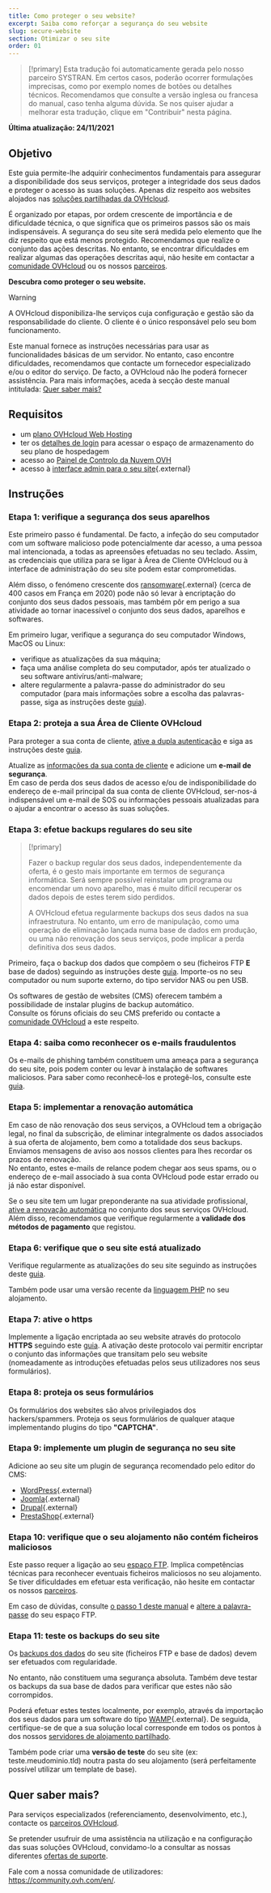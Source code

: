 ```yaml
---
title: Como proteger o seu website?
excerpt: Saiba como reforçar a segurança do seu website 
slug: secure-website
section: Otimizar o seu site
order: 01
---
```


> [!primary]
> Esta tradução foi automaticamente gerada pelo nosso parceiro SYSTRAN. Em certos casos, poderão ocorrer formulações imprecisas, como por exemplo nomes de botões ou detalhes técnicos. Recomendamos que consulte a versão inglesa ou francesa do manual, caso tenha alguma dúvida. Se nos quiser ajudar a melhorar esta tradução, clique em "Contribuir" nesta página.
>

**Última atualização: 24/11/2021**

## Objetivo

Este guia permite-lhe adquirir conhecimentos fundamentais para assegurar a disponibilidade dos seus serviços, proteger a integridade dos seus dados e proteger o acesso às suas soluções. Apenas diz respeito aos websites alojados nas [soluções partilhadas da OVHcloud](https://www.ovhcloud.com/pt/web-hosting/).

É organizado por etapas, por ordem crescente de importância e de dificuldade técnica, o que significa que os primeiros passos são os mais indispensáveis. A segurança do seu site será medida pelo elemento que lhe diz respeito que está menos protegido. Recomendamos que realize o conjunto das ações descritas. No entanto, se encontrar dificuldades em realizar algumas das operações descritas aqui, não hesite em contactar a [comunidade OVHcloud](https://community.ovh.com/en/) ou os nossos [parceiros](https://partner.ovhcloud.com/pt/).

**Descubra como proteger o seu website.**

> [!warning]
>
> A OVHcloud disponibiliza-lhe serviços cuja configuração e gestão são da responsabilidade do cliente. O cliente é o único responsável pelo seu bom funcionamento.
>
> Este manual fornece as instruções necessárias para usar as funcionalidades básicas de um servidor. No entanto, caso encontre dificuldades, recomendamos que contacte um fornecedor especializado e/ou o editor do serviço. De facto, a OVHcloud não lhe poderá fornecer assistência. Para mais informações, aceda à secção deste manual intitulada: [Quer saber mais?](#gofurther)
>

## Requisitos

- um [plano OVHcloud Web Hosting](https://www.ovhcloud.com/pt/web-hosting/)
- ter os [detalhes de login](../aceder-espaco-de-armazenamento-ftp-alojamento-web/#1-recuperar-as-informacoes-de-acesso) para acessar o espaço de armazenamento do seu plano de hospedagem
- acesso ao [Painel de Controlo da Nuvem OVH](https://www.ovh.com/auth/?action=gotomanager&from=https://www.ovh.pt/&ovhSubsidiary=pt)
- acesso à [interface admin para o seu site](https://codex.wordpress.org/pt-br:Primeiros_Passos_com_o_WordPress){.external}

## Instruções

### Etapa 1: verifique a segurança dos seus aparelhos <a name="local"></a>

Este primeiro passo é fundamental. De facto, a infeção do seu computador com um software malicioso pode potencialmente dar acesso, a uma pessoa mal intencionada, a todas as apreensões efetuadas no seu teclado. Assim, as credenciais que utiliza para se ligar à Área de Cliente OVHcloud ou à interface de administração do seu site podem estar comprometidas.

Além disso, o fenómeno crescente dos [ransomware](https://www.ncsc.gov.uk/guidance/mitigating-malware-and-ransomware-attacks){.external} (cerca de 400 casos em França em 2020) pode não só levar à encriptação do conjunto dos seus dados pessoais, mas também pôr em perigo a sua atividade ao tornar inacessível o conjunto dos seus dados, aparelhos e softwares. 

Em primeiro lugar, verifique a segurança do seu computador Windows, MacOS ou Linux:

- verifique as atualizações da sua máquina;
- faça uma análise completa do seu computador, após ter atualizado o seu software antivírus/anti-malware;
- altere regularmente a palavra-passe do administrador do seu computador (para mais informações sobre a escolha das palavras-passe, siga as instruções deste [guia](../../customer/saber_tudo_sobre_o_identificador_de_cliente/#criar-uma-password-solida-e-unica)).

### Etapa 2: proteja a sua Área de Cliente OVHcloud

Para proteger a sua conta de cliente, [ative a dupla autenticação](../../customer/proteger-a-sua-conta-com-uma-2FA/) e siga as instruções deste [guia](../../customer/saber_tudo_sobre_o_identificador_de_cliente/).

Atualize as [informações da sua conta de cliente](../../customer/saber_tudo_sobre_o_identificador_de_cliente/#modificar-as-minhas-informacoes-pessoais) e adicione um **e-mail de segurança**.<br>
Em caso de perda dos seus dados de acesso e/ou de indisponibilidade do endereço de e-mail principal da sua conta de cliente OVHcloud, ser-nos-á indispensável um e-mail de SOS ou informações pessoais atualizadas para o ajudar a encontrar o acesso às suas soluções.

### Etapa 3: efetue backups regulares do seu site <a name="backup"></a>

> [!primary]
>
> Fazer o backup regular dos seus dados, independentemente da oferta, é o gesto mais importante em termos de segurança informática. Será sempre possível reinstalar um programa ou encomendar um novo aparelho, mas é muito difícil recuperar os dados depois de estes terem sido perdidos.
>
> A OVHcloud efetua regularmente backups dos seus dados na sua infraestrutura. No entanto, um erro de manipulação, como uma operação de eliminação lançada numa base de dados em produção, ou uma não renovação dos seus serviços, pode implicar a perda definitiva dos seus dados.
>

Primeiro, faça o backup dos dados que compõem o seu (ficheiros FTP **E** base de dados) seguindo as instruções deste [guia](../exportar-o-seu-website/). Importe-os no seu computador ou num suporte externo, do tipo servidor NAS ou pen USB.

Os softwares de gestão de websites (CMS) oferecem também a possibilidade de instalar plugins de backup automático.<br>
Consulte os fóruns oficiais do seu CMS preferido ou contacte a [comunidade OVHcloud](https://community.ovh.com/en/) a este respeito.

### Etapa 4: saiba como reconhecer os e-mails fraudulentos

Os e-mails de phishing também constituem uma ameaça para a segurança do seu site, pois podem conter ou levar à instalação de softwares maliciosos. Para saber como reconhecê-los e protegê-los, consulte este [guia](../../customer/fraudes-online-phishing/).

### Etapa 5: implementar a renovação automática

Em caso de não renovação dos seus serviços, a OVHcloud tem a obrigação legal, no final da subscrição, de eliminar integralmente os dados associados à sua oferta de alojamento, bem como a totalidade dos seus backups. Enviamos mensagens de aviso aos nossos clientes para lhes recordar os prazos de renovação.<br>
No entanto, estes e-mails de relance podem chegar aos seus spams, ou o endereço de e-mail associado à sua conta OVHcloud pode estar errado ou já não estar disponível.

Se o seu site tem um lugar preponderante na sua atividade profissional, [ative a renovação automática](../../billing/guia_de_utilizacao_da_renovacao_automatica_da_ovh/#aceder-a-parametrizacao-dos-seus-servicos) no conjunto dos seus serviços OVHcloud.<br>
Além disso, recomendamos que verifique regularmente a **validade dos métodos de pagamento** que registou.

### Etapa 6: verifique que o seu site está atualizado

Verifique regularmente as atualizações do seu site seguindo as instruções deste [guia](../site-desativado-por-hack/#22-atualizar-o-website).

Também pode usar uma versão recente da [linguagem PHP](../configurar_o_php_num_alojamento_web_alojamentos_2014_ovh/) no seu alojamento.

### Etapa 7: ative o https

Implemente a ligação encriptada ao seu website através do protocolo **HTTPS** seguindo este [guia](../ativar-https-website-certificado-ssl/). A ativação deste protocolo vai permitir encriptar o conjunto das informações que transitam pelo seu website (nomeadamente as introduções efetuadas pelos seus utilizadores nos seus formulários).

### Etapa 8: proteja os seus formulários

Os formulários dos websites são alvos privilegiados dos hackers/spammers. Proteja os seus formulários de qualquer ataque implementando plugins do tipo **"CAPTCHA"**.

### Etapa 9: implemente um plugin de segurança no seu site

Adicione ao seu site um plugin de segurança recomendado pelo editor do CMS:

- [WordPress](https://pt.wordpress.org/){.external}
- [Joomla](https://downloads.joomla.org/pt/){.external}
- [Drupal](https://www.drupal.org/){.external}
- [PrestaShop](https://www.prestashop.com/pt){.external}

### Etapa 10: verifique que o seu alojamento não contém ficheiros maliciosos

Este passo requer a ligação ao seu [espaço FTP](../aceder-espaco-de-armazenamento-ftp-alojamento-web/). Implica competências técnicas para reconhecer eventuais ficheiros maliciosos no seu alojamento. Se tiver dificuldades em efetuar esta verificação, não hesite em contactar os nossos [parceiros](https://partner.ovhcloud.com/pt/).

Em caso de dúvidas, consulte [o passo 1 deste manual](#local) e [altere a palavra-passe](../alterar-palavra-passe-utilizador-ftp/) do seu espaço FTP.

### Etapa 11: teste os backups do seu site

Os [backups dos dados](#backup) do seu site (ficheiros FTP e base de dados) devem ser efetuados com regularidade.

No entanto, não constituem uma segurança absoluta. Também deve testar os backups da sua base de dados para verificar que estes não são corrompidos.

Poderá efetuar estes testes localmente, por exemplo, através da importação dos seus dados para um software do tipo [WAMP](https://www.wampserver.com/){.external}. De seguida, certifique-se de que a sua solução local corresponde em todos os pontos à dos nossos [servidores de alojamento partilhado](https://webhosting-infos.hosting.ovh.net/).

Também pode criar uma **versão de teste** do seu site (ex: teste.meudominio.tld) noutra pasta do seu alojamento (será perfeitamente possível utilizar um template de base).

## Quer saber mais? <a name="gofurther"></a>

Para serviços especializados (referenciamento, desenvolvimento, etc.), contacte os [parceiros OVHcloud](https://partner.ovhcloud.com/pt/).

Se pretender usufruir de uma assistência na utilização e na configuração das suas soluções OVHcloud, convidamo-lo a consultar as nossas diferentes [ofertas de suporte](https://www.ovhcloud.com/pt/support-levels/).

Fale com a nossa comunidade de utilizadores: <https://community.ovh.com/en/>.
